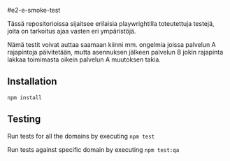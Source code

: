 #e2-e-smoke-test

Tässä repositorioissa sijaitsee erilaisia playwrightilla toteutettuja testejä, joita on tarkoitus ajaa vasten eri ympäristöjä.

Nämä testit voivat auttaa saamaan kiinni mm. ongelmia joissa palvelun A rajapintoja päivitetään, mutta asennuksen jälkeen palvelun B jokin rajapinta lakkaa toimimasta oikein palvelun A muutoksen takia.

## Installation

`npm install`

## Testing

Run tests for all the domains by executing `npm test`

Run tests against specific domain by executing `npm test:qa`
